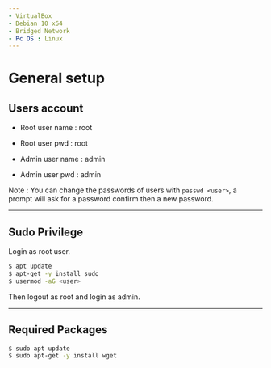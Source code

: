 ```yaml
---
- VirtualBox
- Debian 10 x64
- Bridged Network
- Pc OS : Linux
---
```


# General setup

## Users account

- Root user name : root
- Root user pwd : root

- Admin user name : admin
- Admin user pwd : admin

Note : You can change the passwords of users with `passwd <user>`, a prompt will ask for a password confirm then a new password.
________

## Sudo Privilege

Login as root user.

```bash
$ apt update
$ apt-get -y install sudo
$ usermod -aG <user>
```

Then logout as root and login as admin.
________

## Required Packages

```bash
$ sudo apt update
$ sudo apt-get -y install wget
````
